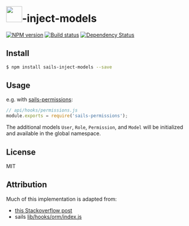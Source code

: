 # <img src="http://cdn.tjw.io/images/sails-logo.png" height='43px' />-inject-models

[![NPM version][npm-image]][npm-url]
[![Build status][travis-image]][travis-url]
[![Dependency Status][daviddm-image]][daviddm-url]

## Install
```sh
$ npm install sails-inject-models --save
```

## Usage
e.g. with [sails-permissions](https://www.npmjs.org/package/sails-permissions):

```js
// api/hooks/permissions.js
module.exports = require('sails-permissions');
```
The additional models `User`, `Role`, `Permission`, and `Model` will be initialized and available in the global namespace.

## License
MIT

## Attribution
Much of this implementation is adapted from:
- [this Stackoverflow post](http://stackoverflow.com/questions/21085624/how-to-create-a-normal-sails-model-without-being-in-the-models-folder)
- sails [lib/hooks/orm/index.js](https://github.com/balderdashy/sails/blob/master/lib/hooks/orm/index.js)

[sails-logo]: http://cdn.tjw.io/images/sails-logo.png
[sails-url]: https://sailsjs.org
[npm-image]: https://img.shields.io/npm/v/sails-inject-models.svg?style=flat
[npm-url]: https://npmjs.org/package/sails-inject-models
[travis-image]: https://img.shields.io/travis/tjwebb/sails-inject-models.svg?style=flat
[travis-url]: https://travis-ci.org/tjwebb/sails-inject-models
[daviddm-image]: http://img.shields.io/david/tjwebb/sails-inject-models.svg?style=flat
[daviddm-url]: https://david-dm.org/tjwebb/sails-inject-models
